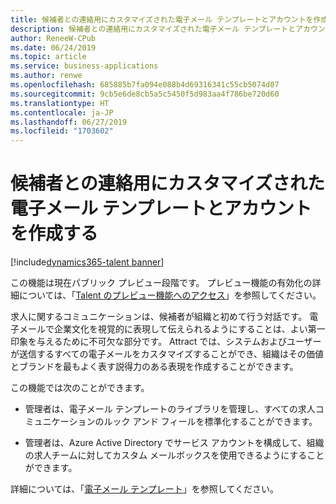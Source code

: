 ```yaml
---
title: 候補者との連絡用にカスタマイズされた電子メール テンプレートとアカウントを作成する
description: 候補者との連絡用にカスタマイズされた電子メール テンプレートとアカウントを作成する
author: ReneeW-CPub
ms.date: 06/24/2019
ms.topic: article
ms.service: business-applications
ms.author: renwe
ms.openlocfilehash: 685885b7fa094e088b4d69316341c55cb5074d07
ms.sourcegitcommit: 9cb5e6de8cb5a5c5450f5d983aa4f786be720d60
ms.translationtype: HT
ms.contentlocale: ja-JP
ms.lasthandoff: 06/27/2019
ms.locfileid: "1703602"
---
```

#  <a name="create-customized-email-templates-and-accounts-for-candidate-communications"></a>候補者との連絡用にカスタマイズされた電子メール テンプレートとアカウントを作成する 
[!include[dynamics365-talent banner](../../includes/dynamics365-talent.md)]

この機能は現在パブリック プレビュー段階です。 プレビュー機能の有効化の詳細については、「[Talent のプレビュー機能へのアクセス](https://docs.microsoft.com/dynamics365/unified-operations/talent/access-preview-feature)」を参照してください。

求人に関するコミュニケーションは、候補者が組織と初めて行う対話です。  電子メールで企業文化を視覚的に表現して伝えられるようにすることは、よい第一印象を与えるために不可欠な部分です。 Attract では、システムおよびユーザーが送信するすべての電子メールをカスタマイズすることができ、組織はその価値とブランドを最もよく表す説得力のある表現を作成することができます。 

この機能では次のことができます。

-   管理者は、電子メール テンプレートのライブラリを管理し、すべての求人コミュニケーションのルック アンド フィールを標準化することができます。

-   管理者は、Azure Active Directory でサービス アカウントを構成して、組織の求人チームに対してカスタム メールボックスを使用できるようにすることができます。

詳細については、「[電子メール テンプレート](https://docs.microsoft.com/dynamics365/unified-operations/talent/email-templates)」を参照してください。
